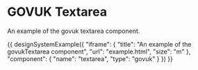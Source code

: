 ---
---
# GOVUK Textarea

An example of the govuk textarea component.

{{ designSystemExample({
"iframe": {
    "title": "An example of the govukTextarea component",
    "url": "example.html",
    "size": "m"
},
"component": {
    "name": "textarea",
    "type": "govuk"
}
}) }}
